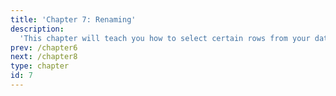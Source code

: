 ```yaml
---
title: 'Chapter 7: Renaming'
description:
  'This chapter will teach you how to select certain rows from your data frame.'
prev: /chapter6
next: /chapter8
type: chapter
id: 7
---
```

